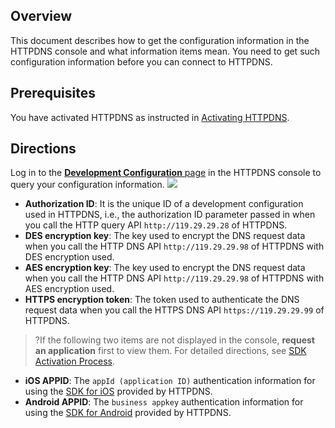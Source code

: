 ﻿## Overview
This document describes how to get the configuration information in the HTTPDNS console and what information items mean. You need to get such configuration information before you can connect to HTTPDNS.

## Prerequisites
You have activated HTTPDNS as instructed in [Activating HTTPDNS](https://intl.cloud.tencent.com/document/product/1130/44461).


## Directions
Log in to the [**Development Configuration** page](https://console.cloud.tencent.com/httpdns/configure) in the HTTPDNS console to query your configuration information.
![](https://main.qcloudimg.com/raw/2e94098c055893505a4ff4e04c0a790f.png)
- **Authorization ID**: It is the unique ID of a development configuration used in HTTPDNS, i.e., the authorization ID parameter passed in when you call the HTTP query API `http://119.29.29.28` of HTTPDNS.
- **DES encryption key**: The key used to encrypt the DNS request data when you call the HTTP DNS API `http://119.29.29.98` of HTTPDNS with DES encryption used.
- **AES encryption key**: The key used to encrypt the DNS request data when you call the HTTP DNS API `http://119.29.29.98` of HTTPDNS with AES encryption used.
- **HTTPS encryption token**: The token used to authenticate the DNS request data when you call the HTTPS DNS API `https://119.29.29.99` of HTTPDNS.
>?If the following two items are not displayed in the console, **request an application** first to view them. For detailed directions, see [SDK Activation Process](https://intl.cloud.tencent.com/document/product/1130/44474).
>
-  **iOS APPID**: The `appId (application ID)` authentication information for using the [SDK for iOS](https://intl.cloud.tencent.com/document/product/1130/44472) provided by HTTPDNS.
- **Android APPID**: The `business appkey` authentication information for using the [SDK for Android](https://intl.cloud.tencent.com/document/product/1130/44473) provided by HTTPDNS.


